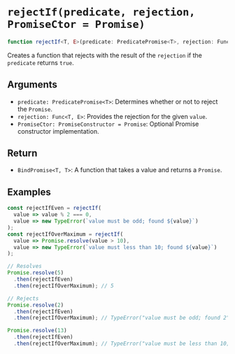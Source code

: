 # `rejectIf(predicate, rejection, PromiseCtor = Promise)`

```typescript
function rejectIf<T, E>(predicate: PredicatePromise<T>, rejection: Func<T, E>): BindPromise<T, T>;
```

Creates a function that rejects with the result of the `rejection` if the `predicate` returns `true`.

## Arguments

* `predicate: PredicatePromise<T>`: Determines whether or not to reject the `Promise`.
* `rejection: Func<T, E>`: Provides the rejection for the given `value`.
* `PromiseCtor: PromiseConstructor = Promise`: Optional Promise constructor implementation.

## Return

* `BindPromise<T, T>`: A function that takes a value and returns a `Promise`.

## Examples

```javascript
const rejectIfEven = rejectIf(
  value => value % 2 === 0,
  value => new TypeError(`value must be odd; found ${value}`)
);
const rejectIfOverMaximum = rejectIf(
  value => Promise.resolve(value > 10),
  value => new TypeError(`value must less than 10; found ${value}`)
);

// Resolves
Promise.resolve(5)
  .then(rejectIfEven)
  .then(rejectIfOverMaximum); // 5

// Rejects
Promise.resolve(2)
  .then(rejectIfEven)
  .then(rejectIfOverMaximum); // TypeError("value must be odd; found 2")

Promise.resolve(13)
  .then(rejectIfEven)
  .then(rejectIfOverMaximum); // TypeError("value must be less than 10; found 13")
```
